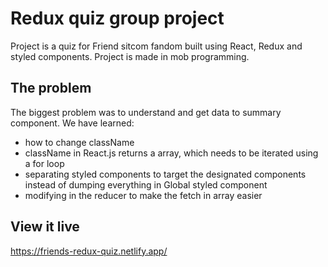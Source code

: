 # Redux quiz group project

Project is a quiz for Friend sitcom fandom built using React, Redux and styled components. Project is made in mob programming. 

## The problem

The biggest problem was to understand and get data to summary component. We have learned: 
- how to change className 
- className in React.js returns a array, which needs to be iterated using a for loop
- separating styled components to target the designated components instead of dumping everything in Global styled component 
- modifying in the reducer to make the fetch in array easier 


## View it live

https://friends-redux-quiz.netlify.app/
